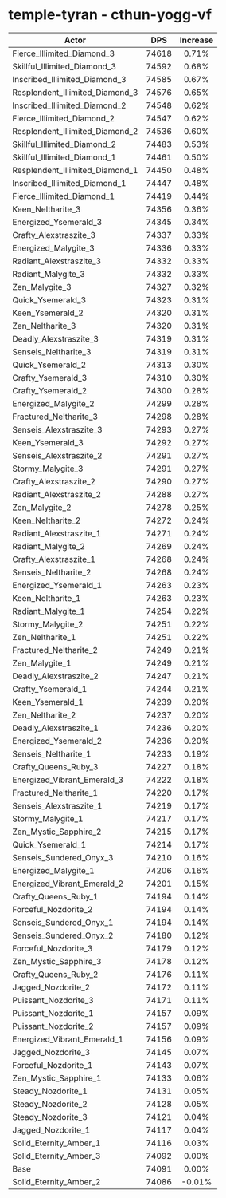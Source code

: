 # temple-tyran - cthun-yogg-vf
| Actor | DPS | Increase |
|---|:---:|:---:|
|Fierce_Illimited_Diamond_3|74618|0.71%|
|Skillful_Illimited_Diamond_3|74592|0.68%|
|Inscribed_Illimited_Diamond_3|74585|0.67%|
|Resplendent_Illimited_Diamond_3|74576|0.65%|
|Inscribed_Illimited_Diamond_2|74548|0.62%|
|Fierce_Illimited_Diamond_2|74547|0.62%|
|Resplendent_Illimited_Diamond_2|74536|0.60%|
|Skillful_Illimited_Diamond_2|74483|0.53%|
|Skillful_Illimited_Diamond_1|74461|0.50%|
|Resplendent_Illimited_Diamond_1|74450|0.48%|
|Inscribed_Illimited_Diamond_1|74447|0.48%|
|Fierce_Illimited_Diamond_1|74419|0.44%|
|Keen_Neltharite_3|74356|0.36%|
|Energized_Ysemerald_3|74345|0.34%|
|Crafty_Alexstraszite_3|74337|0.33%|
|Energized_Malygite_3|74336|0.33%|
|Radiant_Alexstraszite_3|74332|0.33%|
|Radiant_Malygite_3|74332|0.33%|
|Zen_Malygite_3|74327|0.32%|
|Quick_Ysemerald_3|74323|0.31%|
|Keen_Ysemerald_2|74320|0.31%|
|Zen_Neltharite_3|74320|0.31%|
|Deadly_Alexstraszite_3|74319|0.31%|
|Senseis_Neltharite_3|74319|0.31%|
|Quick_Ysemerald_2|74313|0.30%|
|Crafty_Ysemerald_3|74310|0.30%|
|Crafty_Ysemerald_2|74300|0.28%|
|Energized_Malygite_2|74299|0.28%|
|Fractured_Neltharite_3|74298|0.28%|
|Senseis_Alexstraszite_3|74293|0.27%|
|Keen_Ysemerald_3|74292|0.27%|
|Senseis_Alexstraszite_2|74291|0.27%|
|Stormy_Malygite_3|74291|0.27%|
|Crafty_Alexstraszite_2|74290|0.27%|
|Radiant_Alexstraszite_2|74288|0.27%|
|Zen_Malygite_2|74278|0.25%|
|Keen_Neltharite_2|74272|0.24%|
|Radiant_Alexstraszite_1|74271|0.24%|
|Radiant_Malygite_2|74269|0.24%|
|Crafty_Alexstraszite_1|74268|0.24%|
|Senseis_Neltharite_2|74268|0.24%|
|Energized_Ysemerald_1|74263|0.23%|
|Keen_Neltharite_1|74263|0.23%|
|Radiant_Malygite_1|74254|0.22%|
|Stormy_Malygite_2|74251|0.22%|
|Zen_Neltharite_1|74251|0.22%|
|Fractured_Neltharite_2|74249|0.21%|
|Zen_Malygite_1|74249|0.21%|
|Deadly_Alexstraszite_2|74247|0.21%|
|Crafty_Ysemerald_1|74244|0.21%|
|Keen_Ysemerald_1|74239|0.20%|
|Zen_Neltharite_2|74237|0.20%|
|Deadly_Alexstraszite_1|74236|0.20%|
|Energized_Ysemerald_2|74236|0.20%|
|Senseis_Neltharite_1|74233|0.19%|
|Crafty_Queens_Ruby_3|74227|0.18%|
|Energized_Vibrant_Emerald_3|74222|0.18%|
|Fractured_Neltharite_1|74220|0.17%|
|Senseis_Alexstraszite_1|74219|0.17%|
|Stormy_Malygite_1|74217|0.17%|
|Zen_Mystic_Sapphire_2|74215|0.17%|
|Quick_Ysemerald_1|74214|0.17%|
|Senseis_Sundered_Onyx_3|74210|0.16%|
|Energized_Malygite_1|74206|0.16%|
|Energized_Vibrant_Emerald_2|74201|0.15%|
|Crafty_Queens_Ruby_1|74194|0.14%|
|Forceful_Nozdorite_2|74194|0.14%|
|Senseis_Sundered_Onyx_1|74194|0.14%|
|Senseis_Sundered_Onyx_2|74180|0.12%|
|Forceful_Nozdorite_3|74179|0.12%|
|Zen_Mystic_Sapphire_3|74178|0.12%|
|Crafty_Queens_Ruby_2|74176|0.11%|
|Jagged_Nozdorite_2|74172|0.11%|
|Puissant_Nozdorite_3|74171|0.11%|
|Puissant_Nozdorite_1|74157|0.09%|
|Puissant_Nozdorite_2|74157|0.09%|
|Energized_Vibrant_Emerald_1|74156|0.09%|
|Jagged_Nozdorite_3|74145|0.07%|
|Forceful_Nozdorite_1|74143|0.07%|
|Zen_Mystic_Sapphire_1|74133|0.06%|
|Steady_Nozdorite_1|74131|0.05%|
|Steady_Nozdorite_2|74128|0.05%|
|Steady_Nozdorite_3|74121|0.04%|
|Jagged_Nozdorite_1|74117|0.04%|
|Solid_Eternity_Amber_1|74116|0.03%|
|Solid_Eternity_Amber_3|74092|0.00%|
|Base|74091|0.00%|
|Solid_Eternity_Amber_2|74086|-0.01%|
